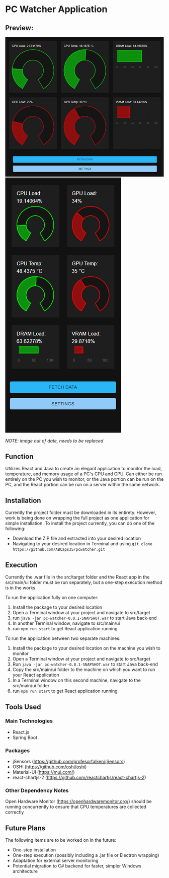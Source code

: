 # PC Watcher Application

## Preview:
![Desktop Application Preview](preview-desktop.png) ![Mobile Application Preview](preview-mobile.png)

*NOTE: image out of date, needs to be replaced*

## Function
Utilizes React and Java to create an elegant application to monitor the load, temperature, and memory usage of a PC's CPU and GPU. Can either be run entirely on the PC you wish to monitor, or the Java portion can be run on the PC, and the React portion can be run on a server within the same network.

## Installation
Currently the project folder must be downloaded in its entirety. However, work is being done on wrapping the full project as one application for simple installation.
To install the project currently, you can do one of the following: 
- Download the ZIP file and extracted into your desired location
- Navigating to your desired location in Terminal and using `git clone https://github.com/ABCaps35/pcwatcher.git`

## Execution
Currently the .war file in the src/target folder and the React app in the src/main/ui folder must be run separately, but a one-step execution method is in the works.

To run the application fully on one computer:
1. Install the package to your desired location
2. Open a Terminal window at your project and navigate to src/target
3. run `java -jar pc-watcher-0.0.1-SNAPSHOT.war` to start Java back-end
4. In another Terminal window, navigate to src/main/ui
5. run `npm run start` to get React application running

To run the application between two separate machines:
1. Install the package to your desired location on the machine you wish to monitor
2. Open a Terminal window at your project and navigate to src/target
3. Run `java -jar pc-watcher-0.0.1-SNAPSHOT.war` to start Java back-end
2. Copy the src/main/ui folder to the machine on which you want to run your React application
4. In a Terminal window on this second machine, navigate to the src/main/ui folder
5. run `npm run start` to get React application running

## Tools Used
### Main Technologies
- React.js
- Spring Boot

### Packages
- jSensors (https://github.com/profesorfalken/jSensors)
- OSHI (https://github.com/oshi/oshi)
- Material-UI (https://mui.com/)
- react-chartjs-2 (https://github.com/reactchartjs/react-chartjs-2)

### Other Dependency Notes
Open Hardware Monitor (https://openhardwaremonitor.org/) should be running concurrently to ensure that CPU temperatures are collected correctly

## Future Plans
The following items are to be worked on in the future:
- One-step installation 
- One-step execution (possibly including a .jar file or Electron wrapping)
- Adaptation for external server monitoring
- Potential migration to C# backend for faster, simpler Windows architecture